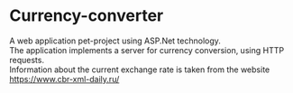 # Currency-converter

A web application pet-project using ASP.Net technology.\
The application implements a server for currency conversion, using HTTP requests.\
Information about the current exchange rate is taken from the website https://www.cbr-xml-daily.ru/
